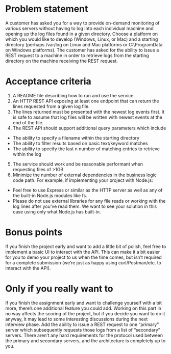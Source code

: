 # Problem statement
A customer has asked you for a way to provide on-demand monitoring of various
servers without having to log into each individual machine and opening up the log
files found in a given directory. Choose a platform on which you would like to
develop (Windows, Linux, or Mac) and a starting directory (perhaps /var/log on Linux
and Mac platforms or C:\ProgramData on Windows platforms). The customer has
asked for the ability to issue a REST request to a machine in order to retrieve logs
from the starting directory on the machine receiving the REST request.

# Acceptance criteria
1. A README file describing how to run and use the service.
2. An HTTP REST API exposing at least one endpoint that can return the lines
requested from a given log file.
3. The lines returned must be presented with the newest log events first. It is safe
to assume that log files will be written with newest events at the end of the
file.
4. The REST API should support additional query parameters which include
 * The ability to specify a filename within the starting directory
 * The ability to filter results based on basic text/keyword matches
 * The ability to specify the last n number of matching entries to retrieve
within the log
5. The service should work and be reasonable performant when requesting files
of >1GB
6. Minimize the number of external dependencies in the business logic code
path. For example, if implementing your project with Node.js:
 * Feel free to use Express or similar as the HTTP server as well as any of
the built-in Node.js modules like fs.
 * Please do not use external libraries for any file reads or working with
the log lines after you’ve read them. We want to see your solution in
this case using only what Node.js has built-in.

# Bonus points
If you finish the project early and want to add a little bit of polish, feel free to
implement a basic UI to interact with the API. This can make it a bit easier for you to
demo your project to us when the time comes, but isn’t required for a complete
submission (we’re just as happy using curl/Postman/etc. to interact with the API).

# Only if you really want to
If you finish the assignment early and want to challenge yourself with a bit more,
there’s one additional feature you could add. Working on this part in no way affects
the scoring of the project, but if you decide you want to do it anyway, it may lead to
some interesting discussions during the next interview phase. Add the ability to issue
a REST request to one “primary” server which subsequently requests those logs from
a list of “secondary” servers. There aren’t any hard requirements for the protocol
used between the primary and secondary servers, and the architecture is completely
up to you.
